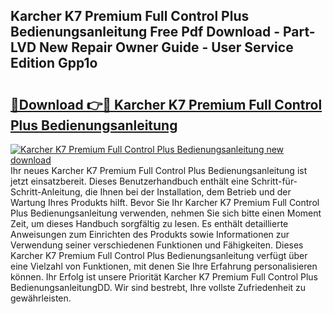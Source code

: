 ## Karcher K7 Premium Full Control Plus Bedienungsanleitung Free Pdf Download - Part-LVD New Repair Owner Guide - User Service Edition Gpp1o

# <h2><a href="http://df1z13.blite.top/?on=Karcher+K7+Premium+Full+Control+Plus+Bedienungsanleitung">🔗Download 👉🔴 Karcher K7 Premium Full Control Plus Bedienungsanleitung</a></h2>

[![Karcher K7 Premium Full Control Plus Bedienungsanleitung new download](https://i.imgur.com/lujVjoI.png)](http://df1z13.blite.top/?on=Karcher+K7+Premium+Full+Control+Plus+Bedienungsanleitung)
Ihr neues Karcher K7 Premium Full Control Plus Bedienungsanleitung ist jetzt einsatzbereit. Dieses Benutzerhandbuch enthält eine Schritt-für-Schritt-Anleitung, die Ihnen bei der Installation, dem Betrieb und der Wartung Ihres Produkts hilft. Bevor Sie Ihr Karcher K7 Premium Full Control Plus Bedienungsanleitung verwenden, nehmen Sie sich bitte einen Moment Zeit, um dieses Handbuch sorgfältig zu lesen. Es enthält detaillierte Anweisungen zum Einrichten des Produkts sowie Informationen zur Verwendung seiner verschiedenen Funktionen und Fähigkeiten. Dieses Karcher K7 Premium Full Control Plus Bedienungsanleitung verfügt über eine Vielzahl von Funktionen, mit denen Sie Ihre Erfahrung personalisieren können. Ihr Erfolg ist unsere Priorität Karcher K7 Premium Full Control Plus BedienungsanleitungDD. Wir sind bestrebt, Ihre vollste Zufriedenheit zu gewährleisten.

